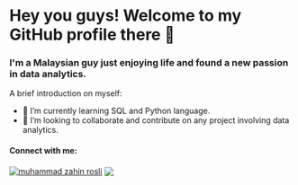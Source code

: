 # Hey you guys! Welcome to my GitHub profile there 👋
### I'm a Malaysian guy just enjoying life and found a new passion in data analytics.

A brief introduction on myself:
- 🌱 I’m currently learning SQL and Python language.
- 👯 I’m looking to collaborate and contribute on any project involving data analytics.

#### Connect with me:
<a href="https://linkedin.com/in/muhammad zahin rosli" target="blank"><img align="center" src="https://img.shields.io/badge/LinkedIn-0077B5?style=for-the-badge&logo=linkedin&logoColor=white" alt="muhammad zahin rosli" /></a> <a href="zahinrosli97@gmail.com" target="blank"><img align="center" src="https://img.shields.io/badge/Gmail-D14836?style=for-the-badge&logo=gmail&logoColor=white" /></a>


<!--
**zahinrosli/zahinrosli** is a ✨ _special_ ✨ repository because its `README.md` (this file) appears on your GitHub profile.

Here are some ideas to get you started:

- 🔭 I’m currently working on ...
- 👯 I’m looking to collaborate on ...
- 🤔 I’m looking for help with ...
- 💬 Ask me about ...
- 📫 How to reach me: ...
- 😄 Pronouns: ...
- ⚡ Fun fact: ...
-->
